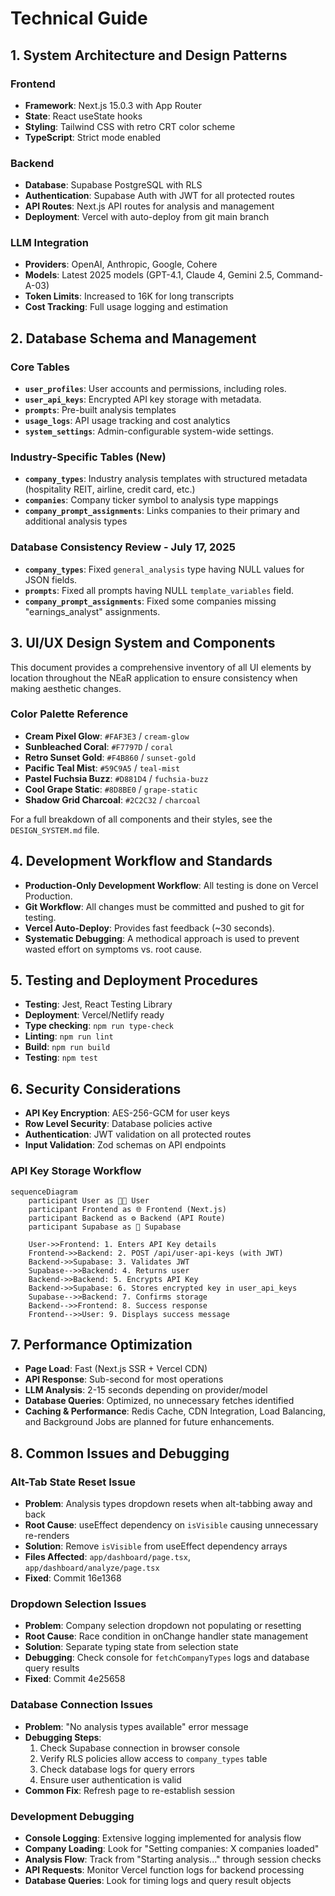 # Technical Guide

## 1. System Architecture and Design Patterns

### Frontend
- **Framework**: Next.js 15.0.3 with App Router
- **State**: React useState hooks
- **Styling**: Tailwind CSS with retro CRT color scheme
- **TypeScript**: Strict mode enabled

### Backend
- **Database**: Supabase PostgreSQL with RLS
- **Authentication**: Supabase Auth with JWT for all protected routes
- **API Routes**: Next.js API routes for analysis and management
- **Deployment**: Vercel with auto-deploy from git main branch

### LLM Integration
- **Providers**: OpenAI, Anthropic, Google, Cohere
- **Models**: Latest 2025 models (GPT-4.1, Claude 4, Gemini 2.5, Command-A-03)
- **Token Limits**: Increased to 16K for long transcripts
- **Cost Tracking**: Full usage logging and estimation

## 2. Database Schema and Management

### Core Tables

- **`user_profiles`**: User accounts and permissions, including roles.
- **`user_api_keys`**: Encrypted API key storage with metadata.
- **`prompts`**: Pre-built analysis templates
- **`usage_logs`**: API usage tracking and cost analytics
- **`system_settings`**: Admin-configurable system-wide settings.

### Industry-Specific Tables (New)

- **`company_types`**: Industry analysis templates with structured metadata (hospitality REIT, airline, credit card, etc.)
- **`companies`**: Company ticker symbol to analysis type mappings
- **`company_prompt_assignments`**: Links companies to their primary and additional analysis types

### Database Consistency Review - July 17, 2025

- **`company_types`**: Fixed `general_analysis` type having NULL values for JSON fields.
- **`prompts`**: Fixed all prompts having NULL `template_variables` field.
- **`company_prompt_assignments`**: Fixed some companies missing "earnings_analyst" assignments.

## 3. UI/UX Design System and Components

This document provides a comprehensive inventory of all UI elements by location throughout the NEaR application to ensure consistency when making aesthetic changes.

### Color Palette Reference
- **Cream Pixel Glow**: `#FAF3E3` / `cream-glow`
- **Sunbleached Coral**: `#F7797D` / `coral`
- **Retro Sunset Gold**: `#F4B860` / `sunset-gold`
- **Pacific Teal Mist**: `#59C9A5` / `teal-mist`
- **Pastel Fuchsia Buzz**: `#D881D4` / `fuchsia-buzz`
- **Cool Grape Static**: `#8D8BE0` / `grape-static`
- **Shadow Grid Charcoal**: `#2C2C32` / `charcoal`

For a full breakdown of all components and their styles, see the `DESIGN_SYSTEM.md` file.

## 4. Development Workflow and Standards

- **Production-Only Development Workflow**: All testing is done on Vercel Production.
- **Git Workflow**: All changes must be committed and pushed to git for testing.
- **Vercel Auto-Deploy**: Provides fast feedback (~30 seconds).
- **Systematic Debugging**: A methodical approach is used to prevent wasted effort on symptoms vs. root cause.

## 5. Testing and Deployment Procedures

- **Testing**: Jest, React Testing Library
- **Deployment**: Vercel/Netlify ready
- **Type checking**: `npm run type-check`
- **Linting**: `npm run lint`
- **Build**: `npm run build`
- **Testing**: `npm test`

## 6. Security Considerations

- **API Key Encryption**: AES-256-GCM for user keys
- **Row Level Security**: Database policies active
- **Authentication**: JWT validation on all protected routes
- **Input Validation**: Zod schemas on API endpoints

### API Key Storage Workflow

```mermaid
sequenceDiagram
    participant User as 👩‍💻 User
    participant Frontend as 🌐 Frontend (Next.js)
    participant Backend as ⚙️ Backend (API Route)
    participant Supabase as 🐘 Supabase

    User->>Frontend: 1. Enters API Key details
    Frontend->>Backend: 2. POST /api/user-api-keys (with JWT)
    Backend->>Supabase: 3. Validates JWT
    Supabase-->>Backend: 4. Returns user
    Backend->>Backend: 5. Encrypts API Key
    Backend->>Supabase: 6. Stores encrypted key in user_api_keys
    Supabase-->>Backend: 7. Confirms storage
    Backend-->>Frontend: 8. Success response
    Frontend-->>User: 9. Displays success message
```

## 7. Performance Optimization

- **Page Load**: Fast (Next.js SSR + Vercel CDN)
- **API Response**: Sub-second for most operations
- **LLM Analysis**: 2-15 seconds depending on provider/model
- **Database Queries**: Optimized, no unnecessary fetches identified
- **Caching & Performance**: Redis Cache, CDN Integration, Load Balancing, and Background Jobs are planned for future enhancements.

## 8. Common Issues and Debugging

### Alt-Tab State Reset Issue
- **Problem**: Analysis types dropdown resets when alt-tabbing away and back
- **Root Cause**: useEffect dependency on `isVisible` causing unnecessary re-renders
- **Solution**: Remove `isVisible` from useEffect dependency arrays
- **Files Affected**: `app/dashboard/page.tsx`, `app/dashboard/analyze/page.tsx`
- **Fixed**: Commit 16e1368

### Dropdown Selection Issues
- **Problem**: Company selection dropdown not populating or resetting
- **Root Cause**: Race condition in onChange handler state management
- **Solution**: Separate typing state from selection state
- **Debugging**: Check console for `fetchCompanyTypes` logs and database query results
- **Fixed**: Commit 4e25658

### Database Connection Issues
- **Problem**: "No analysis types available" error message
- **Debugging Steps**:
  1. Check Supabase connection in browser console
  2. Verify RLS policies allow access to `company_types` table
  3. Check database logs for query errors
  4. Ensure user authentication is valid
- **Common Fix**: Refresh page to re-establish session

### Development Debugging
- **Console Logging**: Extensive logging implemented for analysis flow
- **Company Loading**: Look for "Setting companies: X companies loaded"
- **Analysis Flow**: Track from "Starting analysis..." through session checks
- **API Requests**: Monitor Vercel function logs for backend processing
- **Database Queries**: Look for timing logs and query result objects
